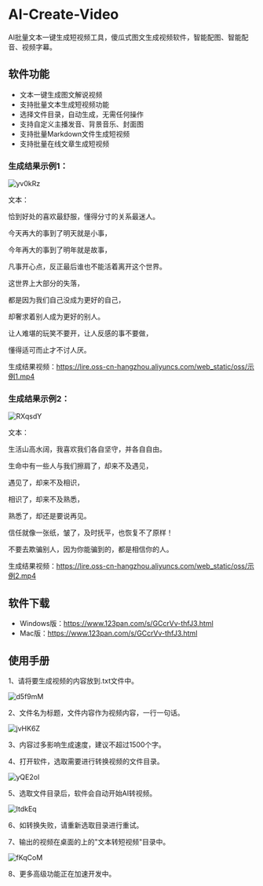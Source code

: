 # AI-Create-Video

AI批量文本一键生成短视频工具，傻瓜式图文生成视频软件，智能配图、智能配音、视频字幕。

## 软件功能

- 文本一键生成图文解说视频
- 支持批量文本生成短视频功能
- 选择文件目录，自动生成，无需任何操作
- 支持自定义主播发音、背景音乐、封面图
- 支持批量Markdown文件生成短视频
- 支持批量在线文章生成短视频

### 生成结果示例1：

![yv0kRz](https://imageio.jscs.top/yv0kRz.png)

文本：

恰到好处的喜欢最舒服，懂得分寸的关系最迷人。

今天再大的事到了明天就是小事，

今年再大的事到了明年就是故事，

凡事开心点，反正最后谁也不能活着离开这个世界。

这世界上大部分的失落，

都是因为我们自己没成为更好的自己，

却奢求着别人成为更好的别人。

让人难堪的玩笑不要开，让人反感的事不要做，

懂得适可而止才不讨人厌。

生成结果视频：https://lire.oss-cn-hangzhou.aliyuncs.com/web_static/oss/示例1.mp4

### 生成结果示例2：

![RXqsdY](https://imageio.jscs.top/RXqsdY.jpg)

文本：

生活山高水阔，我喜欢我们各自坚守，并各自自由。

生命中有一些人与我们擦肩了，却来不及遇见，

遇见了，却来不及相识，

相识了，却来不及熟悉，

熟悉了，却还是要说再见。

信任就像一张纸，皱了，及时抚平，也恢复不了原样！

不要去欺骗别人，因为你能骗到的，都是相信你的人。

生成结果视频：https://lire.oss-cn-hangzhou.aliyuncs.com/web_static/oss/示例2.mp4

## 软件下载

- Windows版：https://www.123pan.com/s/GCcrVv-thfJ3.html
- Mac版：https://www.123pan.com/s/GCcrVv-thfJ3.html

## 使用手册

1、请将要生成视频的内容放到.txt文件中。

![d5f9mM](https://imageio.jscs.top/d5f9mM.png)

2、文件名为标题，文件内容作为视频内容，一行一句话。

![jvHK6Z](https://imageio.jscs.top/jvHK6Z.jpg)

3、内容过多影响生成速度，建议不超过1500个字。

4、打开软件，选取需要进行转换视频的文件目录。

![yQE2ol](https://imageio.jscs.top/yQE2ol.png)

5、选取文件目录后，软件会自动开始AI转视频。

![ItdkEq](https://imageio.jscs.top/ItdkEq.png)

6、如转换失败，请重新选取目录进行重试。

7、输出的视频在桌面的上的"文本转短视频"目录中。

![fKqCoM](https://imageio.jscs.top/fKqCoM.png)

8、更多高级功能正在加速开发中。

